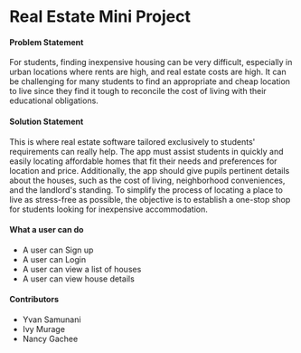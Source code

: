 # Real Estate Mini Project

#### Problem Statement
For students, finding inexpensive housing can be very difficult, especially in urban locations where rents are high, and real estate costs are high. It can be challenging for many students to find an appropriate and cheap location to live since they find it tough to reconcile the cost of living with their educational obligations. 


#### Solution Statement
This is where real estate software tailored exclusively to students' requirements can really help. The app must assist students in quickly and easily locating affordable homes that fit their needs and preferences for location and price. Additionally, the app should give pupils pertinent details about the houses, such as the cost of living, neighborhood conveniences, and the landlord's standing. To simplify the process of locating a place to live as stress-free as possible, the objective is to establish a one-stop shop for students looking for inexpensive accommodation.

#### What  a user can do
* A user can Sign up
* A user can Login
* A user can view a list of houses
* A user can view house details



#### Contributors
* Yvan Samunani
* Ivy Murage
* Nancy Gachee


